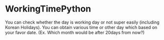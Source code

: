 # WorkingTimePython
You can check whether the day is working day or not super easily (including Korean Holidays). You can obtain various time or other day which based on your favor date. (Ex. Which month would be after 20days from now?)
